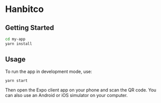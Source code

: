 # Hanbitco

## Getting Started

```bash
cd my-app
yarn install
```

## Usage

To run the app in development mode, use:

```bash
yarn start
```

Then open the Expo client app on your phone and scan the QR code. You can also use an Android or iOS simulator on your computer.
